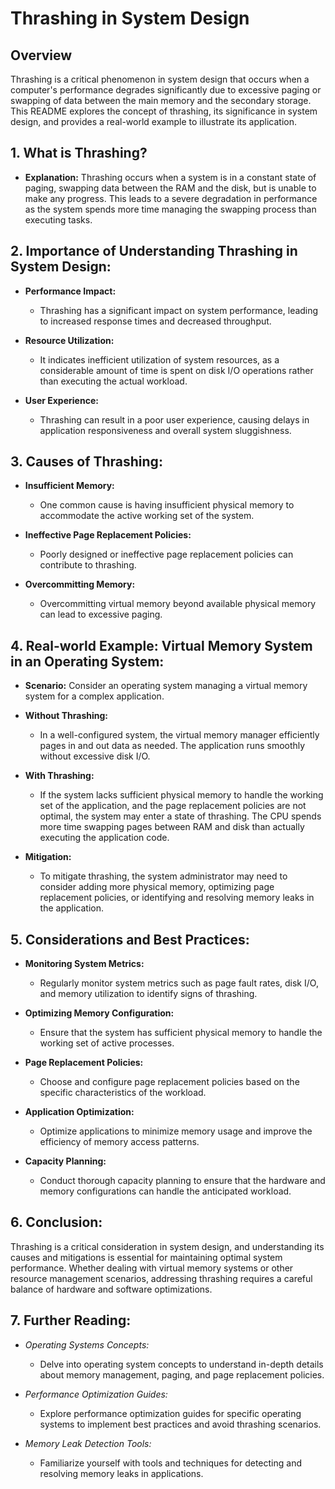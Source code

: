 # Thrashing in System Design

## Overview

Thrashing is a critical phenomenon in system design that occurs when a computer's performance degrades significantly due to excessive paging or swapping of data between the main memory and the secondary storage. This README explores the concept of thrashing, its significance in system design, and provides a real-world example to illustrate its application.

## 1. What is Thrashing?

- **Explanation:** Thrashing occurs when a system is in a constant state of paging, swapping data between the RAM and the disk, but is unable to make any progress. This leads to a severe degradation in performance as the system spends more time managing the swapping process than executing tasks.

## 2. Importance of Understanding Thrashing in System Design:

- **Performance Impact:**

  - Thrashing has a significant impact on system performance, leading to increased response times and decreased throughput.
- **Resource Utilization:**

  - It indicates inefficient utilization of system resources, as a considerable amount of time is spent on disk I/O operations rather than executing the actual workload.
- **User Experience:**

  - Thrashing can result in a poor user experience, causing delays in application responsiveness and overall system sluggishness.

## 3. Causes of Thrashing:

- **Insufficient Memory:**

  - One common cause is having insufficient physical memory to accommodate the active working set of the system.
- **Ineffective Page Replacement Policies:**

  - Poorly designed or ineffective page replacement policies can contribute to thrashing.
- **Overcommitting Memory:**

  - Overcommitting virtual memory beyond available physical memory can lead to excessive paging.

## 4. Real-world Example: Virtual Memory System in an Operating System:

- **Scenario:** Consider an operating system managing a virtual memory system for a complex application.
- **Without Thrashing:**

  - In a well-configured system, the virtual memory manager efficiently pages in and out data as needed. The application runs smoothly without excessive disk I/O.
- **With Thrashing:**

  - If the system lacks sufficient physical memory to handle the working set of the application, and the page replacement policies are not optimal, the system may enter a state of thrashing. The CPU spends more time swapping pages between RAM and disk than actually executing the application code.
- **Mitigation:**

  - To mitigate thrashing, the system administrator may need to consider adding more physical memory, optimizing page replacement policies, or identifying and resolving memory leaks in the application.

## 5. Considerations and Best Practices:

- **Monitoring System Metrics:**

  - Regularly monitor system metrics such as page fault rates, disk I/O, and memory utilization to identify signs of thrashing.
- **Optimizing Memory Configuration:**

  - Ensure that the system has sufficient physical memory to handle the working set of active processes.
- **Page Replacement Policies:**

  - Choose and configure page replacement policies based on the specific characteristics of the workload.
- **Application Optimization:**

  - Optimize applications to minimize memory usage and improve the efficiency of memory access patterns.
- **Capacity Planning:**

  - Conduct thorough capacity planning to ensure that the hardware and memory configurations can handle the anticipated workload.

## 6. Conclusion:

Thrashing is a critical consideration in system design, and understanding its causes and mitigations is essential for maintaining optimal system performance. Whether dealing with virtual memory systems or other resource management scenarios, addressing thrashing requires a careful balance of hardware and software optimizations.

## 7. Further Reading:

- *Operating Systems Concepts:*

  - Delve into operating system concepts to understand in-depth details about memory management, paging, and page replacement policies.
- *Performance Optimization Guides:*

  - Explore performance optimization guides for specific operating systems to implement best practices and avoid thrashing scenarios.
- *Memory Leak Detection Tools:*

  - Familiarize yourself with tools and techniques for detecting and resolving memory leaks in applications.
